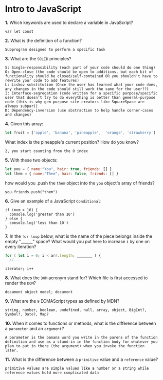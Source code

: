 # Intro to JavaScript

**1.** Which keywords are used to declare a variable in JavaScript?
<!-- enter you answer in the space below -->
```
var let const
```
**2.** What is the definition of a function?
<!-- enter you answer in the space below -->
```
Subprogram designed to perform a specific task
```
**3.** What are the `SOLID` principles?
<!-- enter you answer in the space below -->
```
S: Single-responsibility (each part of your code should do one thing)
O: Open-close (the code should be open to additions, but each bit of functionality should be closed/self-contained OR you shouldn't have to rewrite your code to add features)
L: Liskov substitution (Once the user has learned what your code does, any changes in the code should still work the same for the user??)
I: Interface-segregation (code written for a specific purpose/specific user that doesn't try to do everything is better than general-purpose code (this is why gen-purpose site creators like SquareSpace are always subpar))
D: Dependency-inversion (use abstraction to help handle corner-cases and changes)
```
**4.** Given this array: 
```js
let fruit = ['apple', 'banana', 'pineapple',  'orange', 'strawberry']
``` 
What index is the pineapple's current position? How do you know?
<!-- enter you answer in the space below -->
```
2, you start counting from the 0 index
```
**5.** With these two objects: 
```js
let you = { name:"You", hair: true, friends: [] }
let them = { name:"Them", hair: false, friends: [] }
```
how would you .push the `them` object into the `you` object's array of friends?
<!-- enter you answer in the space below -->
```
you.friends.push("them")
```

**6.** Give an example of a JavaScript `Conditional`:
<!-- enter you answer in the space below -->
```
if (num > 10) {
  console.log('greater than 10')
} else {
  console.log('less than 10')
}
```
**7.** In the `for loop` below, what is the name of the piece belongs inside the empty "______" space? What would you put here to increase `i` by one on every iteration?
```js
for ( let i = 0; i < arr.length; _______ ) {
  //...
```
<!-- enter you answer in the space below -->
```
iterator; i++
```
**8.** What does the `DOM` acronym stand for? Which file is first accessed to render the `DOM`?
<!-- enter you answer in the space below -->
```
document object model; document
```

**9.** What are the `9` ECMAScript types as defined by MDN?
<!-- enter you answer in the space below -->
```
string, number, boolean, undefined, null, array, object, BigInt?, Symbol?, Date?, Map?
```
**10.** When it comes to functions or methods, what is the difference between a `parameter` and an `argument`?
<!-- enter you answer in the space below -->
```
A parameter is the banana word you write in the parens of the function definition and use as a stand-in in the function body for whatever you plan to put in there (the argument) when you invoke the function later.
```
**11.** What is the difference between a `primitive` value and a `reference` value?
<!-- enter you answer in the space below -->
```
primitive values are simple values like a number or a string while reference values hold more complicated data
```